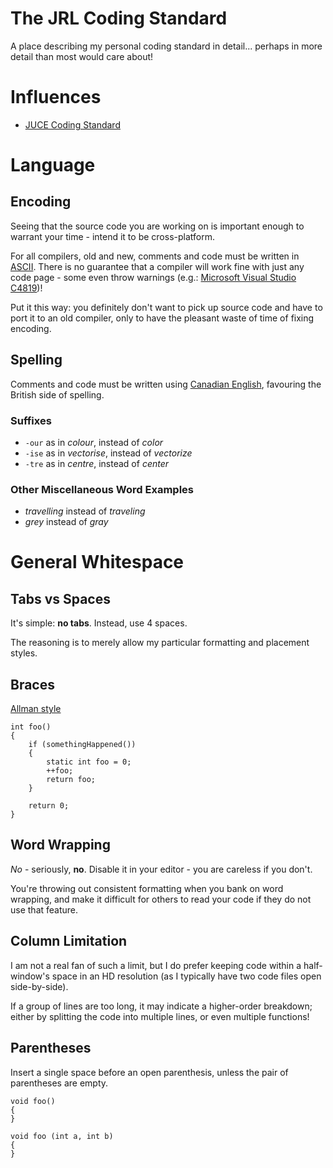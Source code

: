 # The JRL Coding Standard

A place describing my personal coding standard in detail... perhaps in more detail than most would care about!

# Influences

* [JUCE Coding Standard](https://www.juce.com/learn/coding-standards)

# Language

## Encoding

Seeing that the source code you are working on is important enough to warrant your time - intend it to be cross-platform.

For all compilers, old and new, comments and code must be written in [ASCII](https://en.wikipedia.org/wiki/ASCII). There is no guarantee that a compiler will work fine with just any code page - some even throw warnings (e.g.: [Microsoft Visual Studio C4819](https://msdn.microsoft.com/en-us/library/ms173715.aspx))!

Put it this way: you definitely don't want to pick up source code and have to port it to an old compiler, only to have the pleasant waste of time of fixing encoding.

## Spelling

Comments and code must be written using [Canadian English](https://en.wikipedia.org/wiki/Canadian_English), favouring the British side of spelling.

### Suffixes

* `-our` as in _colour_, instead of _color_
* `-ise` as in _vectorise_, instead of _vectorize_
* `-tre` as in _centre_, instead of _center_

### Other Miscellaneous Word Examples

* _travelling_ instead of _traveling_
* _grey_ instead of _gray_

# General Whitespace

## Tabs vs Spaces

It's simple: **no tabs**. Instead, use 4 spaces.

The reasoning is to merely allow my particular formatting and placement styles.

## Braces

[Allman style](https://en.wikipedia.org/wiki/Indent_style#Allman_style)

```
int foo()
{
    if (somethingHappened())
    {
        static int foo = 0;
        ++foo;
        return foo;
    }

    return 0;
}
```

## Word Wrapping

_No_ - seriously, **no**. Disable it in your editor - you are careless if you don't.

You're throwing out consistent formatting when you bank on word wrapping, and make it difficult for others to read your code if they do not use that feature.

## Column Limitation

I am not a real fan of such a limit, but I do prefer keeping code within a half-window's space in an HD resolution (as I typically have two code files open side-by-side).

If a group of lines are too long, it may indicate a higher-order breakdown; either by splitting the code into multiple lines, or even multiple functions!

## Parentheses

Insert a single space before an open parenthesis, unless the pair of parentheses are empty.
```
void foo()
{
}

void foo (int a, int b)
{
}
```
